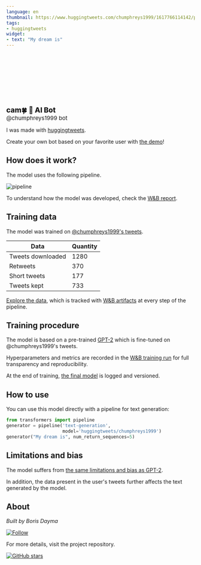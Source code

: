 ```yaml
---
language: en
thumbnail: https://www.huggingtweets.com/chumphreys1999/1617766114142/predictions.png
tags:
- huggingtweets
widget:
- text: "My dream is"
---
```


<div>
<div style="width: 132px; height:132px; border-radius: 50%; background-size: cover; background-image: url('https://pbs.twimg.com/profile_images/1332400588248682496/On_IvHC7_400x400.jpg')">
</div>
<div style="margin-top: 8px; font-size: 19px; font-weight: 800">cam🍀 🤖 AI Bot </div>
<div style="font-size: 15px">@chumphreys1999 bot</div>
</div>

I was made with [huggingtweets](https://github.com/borisdayma/huggingtweets).

Create your own bot based on your favorite user with [the demo](https://colab.research.google.com/github/borisdayma/huggingtweets/blob/master/huggingtweets-demo.ipynb)!

## How does it work?

The model uses the following pipeline.

![pipeline](https://github.com/borisdayma/huggingtweets/blob/master/img/pipeline.png?raw=true)

To understand how the model was developed, check the [W&B report](https://wandb.ai/wandb/huggingtweets/reports/HuggingTweets-Train-a-Model-to-Generate-Tweets--VmlldzoxMTY5MjI).

## Training data

The model was trained on [@chumphreys1999's tweets](https://twitter.com/chumphreys1999).

| Data | Quantity |
| --- | --- |
| Tweets downloaded | 1280 |
| Retweets | 370 |
| Short tweets | 177 |
| Tweets kept | 733 |

[Explore the data](https://wandb.ai/wandb/huggingtweets/runs/1lp1b1t5/artifacts), which is tracked with [W&B artifacts](https://docs.wandb.com/artifacts) at every step of the pipeline.

## Training procedure

The model is based on a pre-trained [GPT-2](https://huggingface.co/gpt2) which is fine-tuned on @chumphreys1999's tweets.

Hyperparameters and metrics are recorded in the [W&B training run](https://wandb.ai/wandb/huggingtweets/runs/1sog79lw) for full transparency and reproducibility.

At the end of training, [the final model](https://wandb.ai/wandb/huggingtweets/runs/1sog79lw/artifacts) is logged and versioned.

## How to use

You can use this model directly with a pipeline for text generation:

```python
from transformers import pipeline
generator = pipeline('text-generation',
                     model='huggingtweets/chumphreys1999')
generator("My dream is", num_return_sequences=5)
```

## Limitations and bias

The model suffers from [the same limitations and bias as GPT-2](https://huggingface.co/gpt2#limitations-and-bias).

In addition, the data present in the user's tweets further affects the text generated by the model.

## About

*Built by Boris Dayma*

[![Follow](https://img.shields.io/twitter/follow/borisdayma?style=social)](https://twitter.com/intent/follow?screen_name=borisdayma)

For more details, visit the project repository.

[![GitHub stars](https://img.shields.io/github/stars/borisdayma/huggingtweets?style=social)](https://github.com/borisdayma/huggingtweets)
